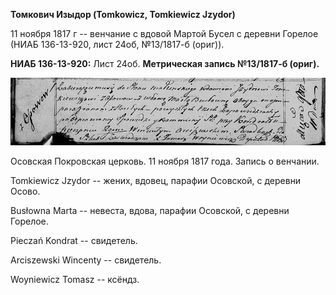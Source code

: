 **Томкович Изыдор (Tomkowicz, Tomkiewicz Jzydor)**

11 ноября 1817 г -- венчание с вдовой Мартой Бусел с деревни Горелое
(НИАБ 136-13-920, лист 24об, №13/1817-б (ориг)).

**НИАБ 136-13-920:** Лист 24об. **Метрическая запись №13/1817-б
(ориг).**

![](./media/4f1f51b3156dcfa591f5d47169338e16f45822dd.png)

Осовская Покровская церковь. 11 ноября 1817 года. Запись о венчании.

Tomkiewicz Jzydor -- жених, вдовец, парафии Осовской, с деревни Осово.

Busłowna Marta -- невеста, вдова, парафии Осовской, с деревни Горелое.

Pieczań Kondrat -- свидетель.

Arciszewski Wincenty -- свидетель.

Woyniewicz Tomasz -- ксёндз.
